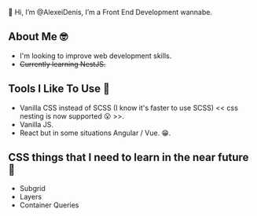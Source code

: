 👋 Hi, I’m @AlexeiDenis, I’m a Front End Development wannabe.

## About Me 🤓
  - I'm  looking to improve web development skills.
  - ~~Currently learning NestJS.~~

## Tools I Like To Use 🔨
 + Vanilla CSS instead of SCSS (I know it's faster to use SCSS) << css nesting is now supported 😮 >>.
 + Vanilla JS.
 + React but in some situations Angular / Vue. 😁.
<!---
AlexeiDenis/AlexeiDenis is a ✨ special ✨ repository because its `README.md` (this file) appears on your GitHub profile.
You can click the Preview link to take a look at your changes.
--->

## CSS things that I need to learn in the near future 📖
- Subgrid
- Layers
- Container Queries
